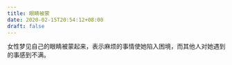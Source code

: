 ```yaml
---
title: 眼睛被蒙
date: 2020-02-15T20:54:12+08:00
draft: false
---
```


女性梦见自己的眼睛被蒙起来，表示麻烦的事情使她陷入困境，而其他人对她遇到的事感到不满。

